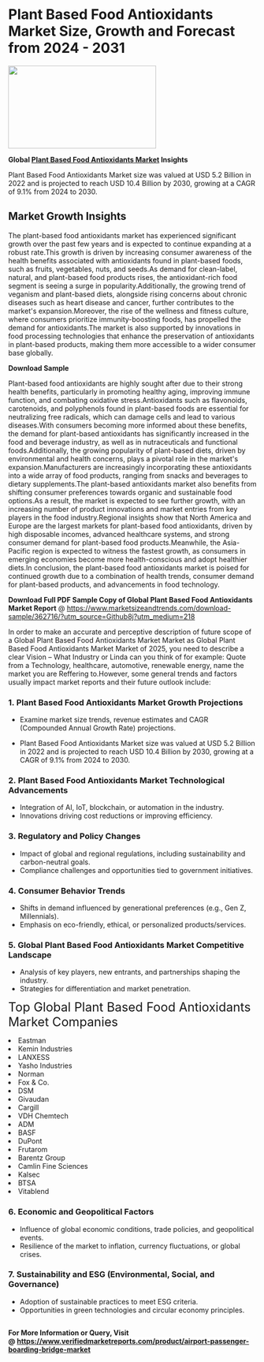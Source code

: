 <H1>Plant Based Food Antioxidants Market Size, Growth and Forecast from 2024 - 2031</H1><img class="aligncenter size-medium wp-image-584254" src="https://thirdeyenews.in/wp-content/uploads/2024/09/Global-Market-Research-300x168.jpeg" alt="" width="300" height="168" /><p><strong>Global&nbsp;<a href="https://www.marketsizeandtrends.com/download-sample/362716/?utm_source=Github8j?utm_medium=218">Plant Based Food Antioxidants Market</a> Insights</strong></p><p>Plant Based Food Antioxidants Market size was valued at USD 5.2 Billion in 2022 and is projected to reach USD 10.4 Billion by 2030, growing at a CAGR of 9.1% from 2024 to 2030.</p><p><h2>Market Growth Insights</h2> <p>The plant-based food antioxidants market has experienced significant growth over the past few years and is expected to continue expanding at a robust rate.This growth is driven by increasing consumer awareness of the health benefits associated with antioxidants found in plant-based foods, such as fruits, vegetables, nuts, and seeds.As demand for clean-label, natural, and plant-based food products rises, the antioxidant-rich food segment is seeing a surge in popularity.Additionally, the growing trend of veganism and plant-based diets, alongside rising concerns about chronic diseases such as heart disease and cancer, further contributes to the market's expansion.Moreover, the rise of the wellness and fitness culture, where consumers prioritize immunity-boosting foods, has propelled the demand for antioxidants.The market is also supported by innovations in food processing technologies that enhance the preservation of antioxidants in plant-based products, making them more accessible to a wider consumer base globally.</p> <p><strong>Download Sample</strong></p> <p>Plant-based food antioxidants are highly sought after due to their strong health benefits, particularly in promoting healthy aging, improving immune function, and combating oxidative stress.Antioxidants such as flavonoids, carotenoids, and polyphenols found in plant-based foods are essential for neutralizing free radicals, which can damage cells and lead to various diseases.With consumers becoming more informed about these benefits, the demand for plant-based antioxidants has significantly increased in the food and beverage industry, as well as in nutraceuticals and functional foods.Additionally, the growing popularity of plant-based diets, driven by environmental and health concerns, plays a pivotal role in the market's expansion.Manufacturers are increasingly incorporating these antioxidants into a wide array of food products, ranging from snacks and beverages to dietary supplements.The plant-based antioxidants market also benefits from shifting consumer preferences towards organic and sustainable food options.As a result, the market is expected to see further growth, with an increasing number of product innovations and market entries from key players in the food industry.Regional insights show that North America and Europe are the largest markets for plant-based food antioxidants, driven by high disposable incomes, advanced healthcare systems, and strong consumer demand for plant-based food products.Meanwhile, the Asia-Pacific region is expected to witness the fastest growth, as consumers in emerging economies become more health-conscious and adopt healthier diets.In conclusion, the plant-based food antioxidants market is poised for continued growth due to a combination of health trends, consumer demand for plant-based products, and advancements in food technology.</p> <p><span class=""><strong>Download Full PDF Sample Copy of Global Plant Based Food Antioxidants Market Report</strong> @ <a href="https://www.marketsizeandtrends.com/download-sample/362716/?utm_source=Github8j?utm_medium=218" target="_blank">https://www.marketsizeandtrends.com/download-sample/362716/?utm_source=Github8j?utm_medium=218</a></span></p><p>In order to make an accurate and perceptive description of future scope of a Global&nbsp;Plant Based Food Antioxidants Market Market as Global&nbsp;Plant Based Food Antioxidants Market Market of 2025, you need to describe a clear Vision &ndash; What Industry or Linda can you think of for example: Quote from a Technology, healthcare, automotive, renewable energy, name the market you are Reffering to.However, some general trends and factors usually impact market reports and their future outlook include:</p><h3>1.&nbsp;<strong>Plant Based Food Antioxidants Market Growth Projections</strong></h3><ul><li>Examine market size trends, revenue estimates and CAGR (Compounded Annual Growth Rate) projections.</li><li><p>Plant Based Food Antioxidants Market size was valued at USD 5.2 Billion in 2022 and is projected to reach USD 10.4 Billion by 2030, growing at a CAGR of 9.1% from 2024 to 2030.</p></li></ul><h3>2.&nbsp;<strong>Plant Based Food Antioxidants Market Technological Advancements</strong></h3><ul><li>Integration of AI, IoT, blockchain, or automation in the industry.</li><li>Innovations driving cost reductions or improving efficiency.</li></ul><h3>3.&nbsp;<strong>Regulatory and Policy Changes</strong></h3><ul><li>Impact of global and regional regulations, including sustainability and carbon-neutral goals.</li><li>Compliance challenges and opportunities tied to government initiatives.</li></ul><h3>4.&nbsp;<strong>Consumer Behavior Trends</strong></h3><ul><li>Shifts in demand influenced by generational preferences (e.g., Gen Z, Millennials).</li><li>Emphasis on eco-friendly, ethical, or personalized products/services.</li></ul><h3>5.&nbsp;<strong>Global Plant Based Food Antioxidants Market Competitive Landscape</strong></h3><ul><li>Analysis of key players, new entrants, and partnerships shaping the industry.</li><li>Strategies for differentiation and market penetration.</li></ul><p data-pm-slice="1 1 []"><span style="color: inherit; font-family: inherit; font-size: 25px;">Top Global Plant Based Food Antioxidants Market Companies</span></p><div class="" data-test-id=""><p><li>Eastman</li><li> Kemin Industries</li><li> LANXESS</li><li> Yasho Industries</li><li> Norman</li><li> Fox & Co.</li><li> DSM</li><li> Givaudan</li><li> Cargill</li><li> VDH Chemtech</li><li> ADM</li><li> BASF</li><li> DuPont</li><li> Frutarom</li><li> Barentz Group</li><li> Camlin Fine Sciences</li><li> Kalsec</li><li> BTSA</li><li> Vitablend</li></p></div><h3>6.&nbsp;<strong>Economic and Geopolitical Factors</strong></h3><ul><li>Influence of global economic conditions, trade policies, and geopolitical events.</li><li>Resilience of the market to inflation, currency fluctuations, or global crises.</li></ul><h3>7.&nbsp;<strong>Sustainability and ESG (Environmental, Social, and Governance)</strong></h3><ul><li>Adoption of sustainable practices to meet ESG criteria.</li><li>Opportunities in green technologies and circular economy principles.</li></ul><h2><strong style="font-size: 14px;">For More Information or Query, Visit @&nbsp;</strong><a style="background-color: #ffffff; font-size: 14px;" href="https://www.marketsizeandtrends.com/report/plant-based-food-antioxidants-market/" target="_blank">https://www.verifiedmarketreports.com/product/airport-passenger-boarding-bridge-market</a></h2>